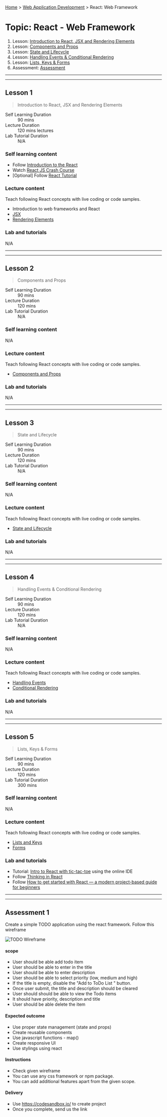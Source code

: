 [Home](../README.md) > [Web Application Development](./README.md) > React: Web Framework

# Topic: React - Web Framework

1. Lesson: [Introduction to React, JSX and Rendering Elements](#lesson-1)
1. Lesson: [Components and Props](#lesson-2)
1. Lesson: [State and Lifecycle](#lesson-3)
1. Lesson: [Handling Events & Conditional Rendering](#lesson-4)
1. Lesson: [Lists, Keys & Forms](#lesson-5)
1. Assessment: [Assessment](#assessment-1)

---

---

## Lesson 1

> Introduction to React, JSX and Rendering Elements

<dl>
<dt>Self Learning Duration</dt>
<dd>90 mins</dd>
<dt>Lecture Duration</dt>
<dd>120 mins lectures</dd>
<dt>Lab Tutorial Duration</dt>
<dd>N/A</dd>
</dl>

### Self learning content

- Follow [Introduction to the React](https://www.freecodecamp.org/learn/front-end-libraries/react/)
- Watch [React JS Crash Course](https://www.youtube.com/watch?v=sBws8MSXN7A)
- [Optional] Follow [React Tutorial](https://www.w3schools.com/react/default.asp)

### Lecture content

Teach following React concepts with live coding or code samples.
- Introduction to web frameworks and React
- [JSX](https://reactjs.org/docs/introducing-jsx.html)
- [Rendering Elements](https://reactjs.org/docs/rendering-elements.html)

### Lab and tutorials

N/A

---

---

## Lesson 2

> Components and Props

<dl>
<dt>Self Learning Duration</dt>
<dd>90 mins</dd>
<dt>Lecture Duration</dt>
<dd>120 mins</dd>
<dt>Lab Tutorial Duration</dt>
<dd>N/A</dd>
</dl>

### Self learning content

N/A

### Lecture content

Teach following React concepts with live coding or code samples.
- [Components and Props](https://reactjs.org/docs/components-and-props.html)

### Lab and tutorials

N/A

---

---

## Lesson 3

> State and Lifecycle

<dl>
<dt>Self Learning Duration</dt>
<dd>90 mins</dd>
<dt>Lecture Duration</dt>
<dd>120 mins</dd>
<dt>Lab Tutorial Duration</dt>
<dd>N/A</dd>
</dl>

### Self learning content

N/A

### Lecture content

Teach following React concepts with live coding or code samples.
- [State and Lifecycle](https://reactjs.org/docs/state-and-lifecycle.html)

### Lab and tutorials

N/A

---

---

## Lesson 4

> Handling Events & Conditional Rendering

<dl>
<dt>Self Learning Duration</dt>
<dd>90 mins</dd>
<dt>Lecture Duration</dt>
<dd>120 mins</dd>
<dt>Lab Tutorial Duration</dt>
<dd>N/A</dd>
</dl>

### Self learning content

N/A

### Lecture content

Teach following React concepts with live coding or code samples.
- [Handling Events](https://reactjs.org/docs/handling-events.html)
- [Conditional Rendering](https://reactjs.org/docs/conditional-rendering.html)

### Lab and tutorials

N/A

---

---

## Lesson 5

> Lists, Keys & Forms

<dl>
<dt>Self Learning Duration</dt>
<dd>90 mins</dd>
<dt>Lecture Duration</dt>
<dd>120 mins</dd>
<dt>Lab Tutorial Duration</dt>
<dd>300 mins</dd>
</dl>

### Self learning content

N/A

### Lecture content

Teach following React concepts with live coding or code samples.
- [Lists and Keys](https://reactjs.org/docs/lists-and-keys.html)
- [Forms](https://reactjs.org/docs/forms.html)

### Lab and tutorials

- Tutorial: [Intro to React with tic-tac-toe](https://reactjs.org/tutorial/tutorial.html) using the online IDE
- Follow [Thinking in React](https://reactjs.org/docs/thinking-in-react.html)
- Follow [How to get started with React — a modern project-based guide for beginners](https://www.freecodecamp.org/news/getting-started-with-react-a-modern-project-based-guide-for-beginners-including-hooks-2/)

---

---

## Assessment 1
Create a simple TODO application using the react framework. Follow this wireframe

![TODO Wireframe](https://i.imgur.com/V0taqbi.png)

#### scope
- User should be able add todo item 
- User should be able to enter in the title
- User should be able to enter description
- User should be able to select priority (low, medium and high)
- If the title is empty, disable the "Add to ToDo List " button. 
- Once user submit, the title and description should be cleared 
- User should should be able to view the Todo items
- It should have priority, description and title
- User should be able delete the item

#### Expected outcome 
- Use proper state management (state and props)
- Create reusable components
- Use javascript functions - map()
- Create responsive UI
- Use stylings using react
 
#### Instructions
- Check given wireframe
- You can use any css framework or npm package.
- You can add additional features apart from the given scope.

#### Delivery 
- Use https://codesandbox.io/ to create project
- Once you complete, send us the link
